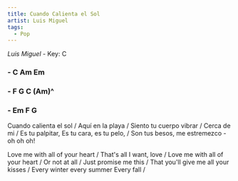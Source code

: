 ```yaml
---
title: Cuando Calienta el Sol
artist: Luis Miguel
tags: 
  - Pop
---
```


*Luis Miguel* - Key: C
### - C Am Em 
### - F G C (Am)^
### - Em F G

 
Cuando calienta el sol / Aquí en la playa /
Siento tu cuerpo vibrar / Cerca de mi /
Es tu palpitar, Es tu cara, es tu pelo, /
Son tus besos, me estremezco - oh oh oh!

Love me with all of your heart / That's all I want, love /
Love me with all of your heart / Or not at all /
Just promise me this / That you'll give me all your kisses /
Every winter every summer Every fall /

